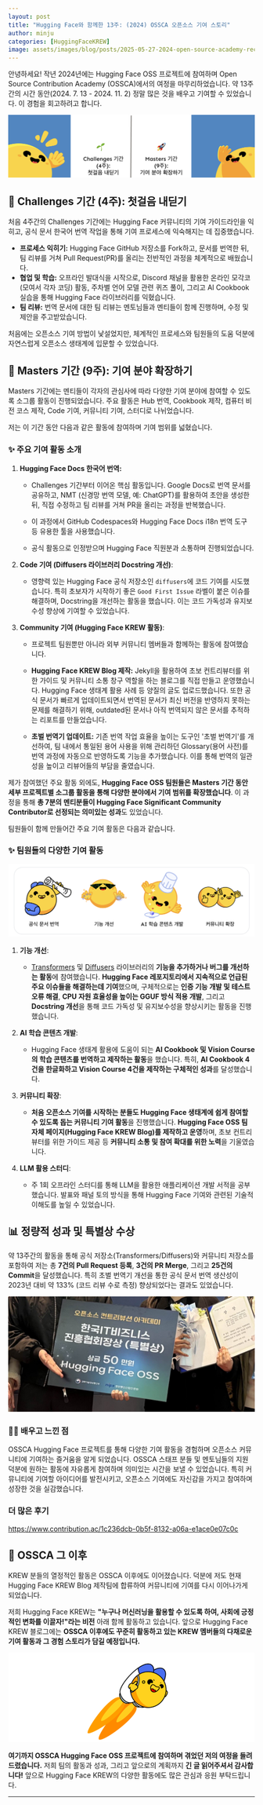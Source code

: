 ```yaml
---
layout: post
title: "Hugging Face와 함께한 13주: (2024) OSSCA 오픈소스 기여 스토리"
author: minju
categories: [HuggingFaceKREW]
image: assets/images/blog/posts/2025-05-27-2024-open-source-academy-recap/title.png
---
```


안녕하세요! 작년 2024년에는 Hugging Face OSS 프로젝트에 참여하며 Open Source Contribution Academy (OSSCA)에서의 여정을 마무리하었습니다. 약 13주간의 시간 동안(2024. 7. 13 - 2024. 11. 2) 정말 많은 것을 배우고 기여할 수 있었습니다. 이 경험을 회고하려고 합니다.

![image-3](../assets/images/blog/posts/2025-05-27-2024-open-source-academy-recap/period.png)

## **🌱 Challenges 기간 (4주): 첫걸음 내딛기**

처음 4주간의 Challenges 기간에는 Hugging Face 커뮤니티의 기여 가이드라인을 익히고, 공식 문서 한국어 번역 작업을 통해 기여 프로세스에 익숙해지는 데 집중했습니다.

- **프로세스 익히기:** Hugging Face GitHub 저장소를 Fork하고, 문서를 번역한 뒤, 팀 리뷰를 거쳐 Pull Request(PR)를 올리는 전반적인 과정을 체계적으로 배웠습니다.
- **협업 및 학습:** 오프라인 발대식을 시작으로, Discord 채널을 활용한 온라인 모각코(모여서 각자 코딩) 활동, 주차별 언어 모델 관련 퀴즈 풀이, 그리고 AI Cookbook 실습을 통해 Hugging Face 라이브러리를 익혔습니다.
- **팀 리뷰:** 번역 문서에 대한 팀 리뷰는 멘토님들과 멘티들이 함께 진행하며, 수정 및 제안을 주고받았습니다.

처음에는 오픈소스 기여 방법이 낯설었지만, 체계적인 프로세스와 팀원들의 도움 덕분에 자연스럽게 오픈소스 생태계에 입문할 수 있었습니다.

## **🚀 Masters 기간 (9주): 기여 분야 확장하기**

Masters 기간에는 멘티들이 각자의 관심사에 따라 다양한 기여 분야에 참여할 수 있도록 소그룹 활동이 진행되었습니다. 주요 활동은 Hub 번역, Cookbook 제작, 컴퓨터 비전 코스 제작, Code 기여, 커뮤니티 기여, 스터디로 나뉘었습니다.

저는 이 기간 동안 다음과 같은 활동에 참여하며 기여 범위를 넓혔습니다. 

### **✨ 주요 기여 활동 소개**

1. **Hugging Face Docs 한국어 번역:**
    - Challenges 기간부터 이어온 핵심 활동입니다. Google Docs로 번역 문서를 공유하고, NMT (신경망 번역 모델, 예: ChatGPT)를 활용하여 초안을 생성한 뒤, 직접 수정하고 팀 리뷰를 거쳐 PR을 올리는 과정을 반복했습니다.

    - 이 과정에서 GitHub Codespaces와 Hugging Face Docs i18n 번역 도구 등 유용한 툴을 사용했습니다.

    - 공식 활동으로 인정받으며 Hugging Face 직원분과 소통하며 진행되었습니다.

2. **Code 기여 (Diffusers 라이브러리 Docstring 개선)**:
    - 영향력 있는 Hugging Face 공식 저장소인 `diffusers`에 코드 기여를 시도했습니다. 특히 초보자가 시작하기 좋은 `Good First Issue` 라벨이 붙은 이슈를 해결하며, Docstring을 개선하는 활동을 했습니다. 이는 코드 가독성과 유지보수성 향상에 기여할 수 있었습니다.

3. **Community 기여 (Hugging Face KREW 활동)**:
    - 프로젝트 팀원뿐만 아니라 외부 커뮤니티 멤버들과 함께하는 활동에 참여했습니다.

    - **Hugging Face KREW Blog 제작:** Jekyll을 활용하여 초보 컨트리뷰터를 위한 가이드 및 커뮤니티 소통 창구 역할을 하는 블로그를 직접 만들고 운영했습니다. Hugging Face 생태계 활용 사례 등 양질의 글도 업로드했습니다. 
    또한 공식 문서가 빠르게 업데이트되면서 번역된 문서가 최신 버전을 반영하지 못하는 문제를 해결하기 위해, outdated된 문서나 아직 번역되지 않은 문서를 추적하는 리포트를 만들었습니다.
    
    - **초벌 번역기 업데이트:** 기존 번역 작업 효율을 높이는 도구인 '초벌 번역기'를 개선하여, 팀 내에서 통일된 용어 사용을 위해 관리하던 Glossary(용어 사전)를 번역 과정에 자동으로 반영하도록 기능을 추가했습니다. 이를 통해 번역의 일관성을 높이고 리뷰어들의 부담을 줄였습니다.



제가 참여했던 주요 활동 외에도, **Hugging Face OSS 팀원들은 Masters 기간 동안 세부 프로젝트별 소그룹 활동을 통해 다양한 분야에서 기여 범위를 확장했습니다**. 이 과정을 통해 **총 7분의 멘티분들이 Hugging Face Significant Community Contributor로 선정되는 의미있는 성과**도 있었습니다.

팀원들이 함께 만들어간 주요 기여 활동은 다음과 같습니다.

### **✨ 팀원들의 다양한 기여 활동**

![image-3](../assets/images/blog/posts/2025-05-27-2024-open-source-academy-recap/activities.png)


1. **기능 개선**:
    - [Transformers](https://github.com/huggingface/transformers) 및 [Diffusers](https://github.com/huggingface/diffusers) 라이브러리의 **기능을 추가하거나 버그를 개선하는 활동**에 참여했습니다. **Hugging Face 레포지토리에서 지속적으로 언급된 주요 이슈들을 해결하는데 기여**했으며, 구체적으로는 **인증 기능 개발 및 테스트 오류 해결**, **CPU 자원 효율성을 높이는 GGUF 방식 적용 개발**, 그리고 **Docstring 개선**을 통해 코드 가독성 및 유지보수성을 향상시키는 활동을 진행했습니다.

2. **AI 학습 콘텐츠 개발**:
    - Hugging Face 생태계 활용에 도움이 되는 **AI Cookbook 및 Vision Course의 학습 콘텐츠를 번역하고 제작하는 활동**을 했습니다. 특히, **AI Cookbook 4건을 한글화하고 Vision Course 4건을 제작하는 구체적인 성과**를 달성했습니다.

3. **커뮤니티 확장**:
    - **처음 오픈소스 기여를 시작하는 분들도 Hugging Face 생태계에 쉽게 참여할 수 있도록 돕는 커뮤니티 기여 활동**을 진행했습니다. **Hugging Face OSS 팀 자체 페이지(Hugging Face KREW Blog)를 제작하고 운영**하며, 초보 컨트리뷰터를 위한 가이드 제공 등 **커뮤니티 소통 및 참여 확대를 위한 노력**을 기울였습니다.

4. **LLM 활용 스터디**:
    - 주 1회 오프라인 스터디를 통해 LLM을 활용한 애플리케이션 개발 서적을 공부했습니다. 발표와 패널 토의 방식을 통해 Hugging Face 기여와 관련된 기술적 이해도를 높일 수 있었습니다.

## **📊 정량적 성과 및 특별상 수상**

약 13주간의 활동을 통해 공식 저장소(Transformers/Diffusers)와 커뮤니티 저장소를 포함하여 저는 총 **7건의 Pull Request 등록**, **3건의 PR Merge**, 그리고 **25건의 Commit**을 달성했습니다. 특히 초벌 번역기 개선을 통한 공식 문서 번역 생산성이 2023년 대비 약 133% (코드 리뷰 수로 측정) 향상되었다는 결과도 있었습니다.

![image-3](../assets/images/blog/posts/2025-05-27-2024-open-source-academy-recap/prize.png)


### **🧑‍🎓 배우고 느낀 점**

OSSCA Hugging Face 프로젝트를 통해 다양한 기여 활동을 경험하며 오픈소스 커뮤니티에 기여하는 즐거움을 알게 되었습니다. OSSCA 스태프 분들 및 멘토님들의 지원 덕분에 원하는 활동에 자유롭게 참여하며 의미있는 시간을 보낼 수 있었습니다. 특히 커뮤니티에 기여할 아이디어를 발전시키고, 오픈소스 기여에도 자신감을 가지고 참여하며 성장한 것을 실감했습니다.

### 더 많은 후기

https://www.contribution.ac/1c236dcb-0b5f-8132-a06a-e1ace0e07c0c


## **🤗 OSSCA 그 이후**

KREW 분들의 열정적인 활동은 OSSCA 이후에도 이어졌습니다. 덕분에 저도 현재 Hugging Face KREW Blog 제작팀에 합류하여 커뮤니티에 기여를 다시 이어나가게 되었습니다.

저희 Hugging Face KREW는 **"누구나 머신러닝을 활용할 수 있도록 하여, 사회에 긍정적인 변화를 이끌자!"라는 비전** 아래 함께 활동하고 있습니다. 앞으로 Hugging Face KREW 블로그에는 **OSSCA 이후에도 꾸준히 활동하고 있는 KREW 멤버들의 다채로운 기여 활동과 그 경험 스토리가 담길 예정입니다.**

![image-3](../assets/images/blog/posts/2025-05-27-2024-open-source-academy-recap/final.png)


**여기까지 OSSCA Hugging Face OSS 프로젝트에 참여하며 겪었던 저의 여정을 들려드렸습니다.** 저희 팀의 활동과 성과, 그리고 앞으로의 계획까지 **긴 글 읽어주셔서 감사합니다!** 앞으로 Hugging Face KREW의 다양한 활동에도 많은 관심과 응원 부탁드립니다. 



---